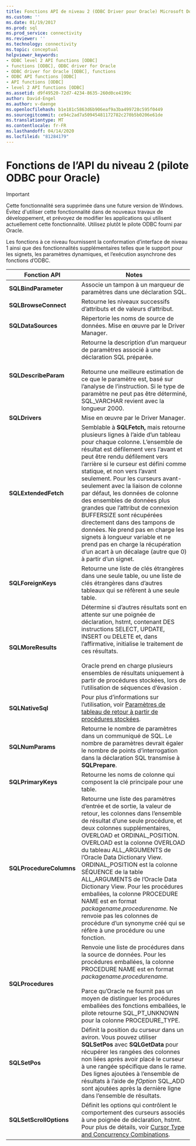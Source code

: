 ```yaml
---
title: Fonctions API de niveau 2 (ODBC Driver pour Oracle) Microsoft Docs
ms.custom: ''
ms.date: 01/19/2017
ms.prod: sql
ms.prod_service: connectivity
ms.reviewer: ''
ms.technology: connectivity
ms.topic: conceptual
helpviewer_keywords:
- ODBC level 2 API functions [ODBC]
- functions [ODBC], ODBC driver for Oracle
- ODBC driver for Oracle [ODBC], functions
- ODBC API functions [ODBC]
- API functions [ODBC]
- level 2 API functions [ODBC]
ms.assetid: d9f49520-72d7-4234-8635-260d0ce4199c
author: David-Engel
ms.author: v-daenge
ms.openlocfilehash: b1e181c5863d6b906eaf9a3ba499728c595f0449
ms.sourcegitcommit: ce94c2ad7a50945481172782c270b5b0206e61de
ms.translationtype: MT
ms.contentlocale: fr-FR
ms.lasthandoff: 04/14/2020
ms.locfileid: "81284179"
---
```

# <a name="level-2-api-functions-odbc-driver-for-oracle"></a>Fonctions de l’API du niveau 2 (pilote ODBC pour Oracle)
> [!IMPORTANT]  
>  Cette fonctionnalité sera supprimée dans une future version de Windows. Évitez d'utiliser cette fonctionnalité dans de nouveaux travaux de développement, et prévoyez de modifier les applications qui utilisent actuellement cette fonctionnalité. Utilisez plutôt le pilote ODBC fourni par Oracle.  
  
 Les fonctions à ce niveau fournissent la conformation d’interface de niveau 1 ainsi que des fonctionnalités supplémentaires telles que le support pour les signets, les paramètres dynamiques, et l’exécution asynchrone des fonctions d’ODBC.  
  
|Fonction API|Notes|  
|------------------|-----------|  
|**SQLBindParameter**|Associe un tampon à un marqueur de paramètres dans une déclaration SQL.|  
|**SQLBrowseConnect**|Retourne les niveaux successifs d’attributs et de valeurs d’attribut.|  
|**SQLDataSources**|Répertorie les noms de source de données. Mise en œuvre par le Driver Manager.|  
|**SQLDescribeParam**|Retourne la description d’un marqueur de paramètres associé à une déclaration SQL préparée.<br /><br /> Retourne une meilleure estimation de ce que le paramètre est, basé sur l’analyse de l’instruction. Si le type de paramètre ne peut pas être déterminé, SQL_VARCHAR revient avec la longueur 2000.|  
|**SQLDrivers**|Mise en œuvre par le Driver Manager.|  
|**SQLExtendedFetch**|Semblable à **SQLFetch,** mais retourne plusieurs lignes à l’aide d’un tableau pour chaque colonne. L’ensemble de résultat est défilement vers l’avant et peut être rendu défilement vers l’arrière si le curseur est défini comme statique, et non vers l’avant seulement. Pour les curseurs avant-seulement avec la liaison de colonne par défaut, les données de colonne des ensembles de données plus grandes que l’attribut de connexion BUFFERSIZE sont récupérées directement dans des tampons de données. Ne prend pas en charge les signets à longueur variable et ne prend pas en charge la récupération d’un acart à un décalage (autre que 0) à partir d’un signet.|  
|**SQLForeignKeys**|Retourne une liste de clés étrangères dans une seule table, ou une liste de clés étrangères dans d’autres tableaux qui se réfèrent à une seule table.|  
|**SQLMoreResults**|Détermine si d’autres résultats sont en attente sur une poignée de déclaration, hstmt, contenant DES instructions SELECT, UPDATE, INSERT ou DELETE et, dans l’affirmative, initialise le traitement de ces résultats.<br /><br /> Oracle prend en charge plusieurs ensembles de résultats uniquement à partir de procédures stockées, lors de l’utilisation de séquences d’évasion .|  
|**SQLNativeSql**|Pour plus d’informations sur l’utilisation, voir [Paramètres de tableau de retour à partir de procédures stockées](../../odbc/microsoft/returning-array-parameters-from-stored-procedures.md).|  
|**SQLNumParams**|Retourne le nombre de paramètres dans un communiqué de SQL. Le nombre de paramètres devrait égaler le nombre de points d’interrogation dans la déclaration SQL transmise à **SQLPrepare**.|  
|**SQLPrimaryKeys**|Retourne les noms de colonne qui composent la clé principale pour une table.|  
|**SQLProcedureColumns**|Retourne une liste des paramètres d’entrée et de sortie, la valeur de retour, les colonnes dans l’ensemble de résultat d’une seule procédure, et deux colonnes supplémentaires, OVERLOAD et ORDINAL_POSITION. OVERLOAD est la colonne OVERLOAD du tableau ALL_ARGUMENTS de l’Oracle Data Dictionary View. ORDINAL_POSITION est la colonne SÉQUENCE de la table ALL_ARGUMENTS de l’Oracle Data Dictionary View. Pour les procédures emballées, la colonne PROCEDURE NAME est en format *packagename.procedurename.* Ne renvoie pas les colonnes de procédure d’un synonyme créé qui se réfère à une procédure ou une fonction.|  
|**SQLProcedures**|Renvoie une liste de procédures dans la source de données. Pour les procédures emballées, la colonne PROCEDURE NAME est en format *packagename.procedurename.*<br /><br /> Parce qu’Oracle ne fournit pas un moyen de distinguer les procédures emballées des fonctions emballées, le pilote retourne SQL_PT_UNKNOWN pour la colonne PROCEDURE_TYPE.|  
|**SQLSetPos**|Définit la position du curseur dans un aviron. Vous pouvez utiliser **SQLSetPos** avec **SQLGetData** pour récupérer les rangées des colonnes non liées après avoir placé le curseur à une rangée spécifique dans le rame. Des lignes ajoutées à l’ensemble de résultats à l’aide de *fOption* SQL_ADD sont ajoutées après la dernière ligne dans l’ensemble de résultats.|  
|**SQLSetScrollOptions**|Définit les options qui contrôlent le comportement des curseurs associés à une poignée de déclaration, hstmt. Pour plus de détails, voir [Cursor Type and Concurrency Combinations](../../odbc/microsoft/cursor-type-and-concurrency-combinations.md).|
